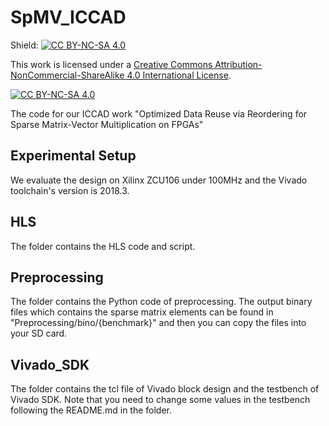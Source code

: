 # SpMV_ICCAD

Shield: [![CC BY-NC-SA 4.0][cc-by-nc-sa-shield]][cc-by-nc-sa]

This work is licensed under a
[Creative Commons Attribution-NonCommercial-ShareAlike 4.0 International License][cc-by-nc-sa].

[![CC BY-NC-SA 4.0][cc-by-nc-sa-image]][cc-by-nc-sa]

[cc-by-nc-sa]: http://creativecommons.org/licenses/by-nc-sa/4.0/
[cc-by-nc-sa-image]: https://licensebuttons.net/l/by-nc-sa/4.0/88x31.png
[cc-by-nc-sa-shield]: https://img.shields.io/badge/License-CC%20BY--NC--SA%204.0-lightgrey.svg

The code for our ICCAD work "Optimized Data Reuse via Reordering for Sparse Matrix-Vector Multiplication on FPGAs"

## Experimental Setup
We evaluate the design on Xilinx ZCU106 under 100MHz and the Vivado toolchain's version is 2018.3.

## HLS
The folder contains the HLS code and script.

## Preprocessing
The folder contains the Python code of preprocessing. The output binary files which contains the sparse matrix elements can be found in "Preprocessing/bino/{benchmark}" and then you can copy the files into your SD card.

## Vivado_SDK
The folder contains the tcl file of Vivado block design and the testbench of Vivado SDK. Note that you need to change some values in the testbench following the README.md in the folder.
